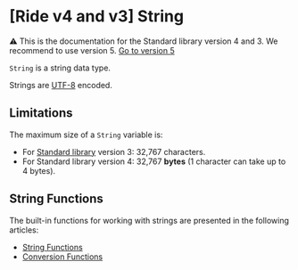 # [Ride v4 and v3] String

:warning: This is the documentation for the Standard library version 4 and 3. We recommend to use version 5. [Go to version 5](/en/ride/data-types/string)

`String` is a string data type.

Strings are [UTF-8](https://en.wikipedia.org/wiki/UTF-8) encoded.

## Limitations

The maximum size of a `String` variable is:

* For [Standard library](/en/ride/script/standard-library) version 3: 32,767 characters.
* For Standard library version 4: 32,767 **bytes** (1 character can take up to 4 bytes).

## String Functions

The built-in functions for working with strings are presented in the following articles:
* [String Functions](/en/ride/v4/functions/built-in-functions/string-functions)
* [Conversion Functions](/en/ride/v4/functions/built-in-functions/string-functions)
